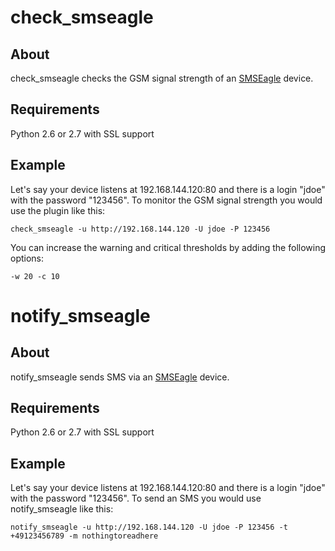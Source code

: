 # check_smseagle

## About

check_smseagle checks the GSM signal strength
of an [SMSEagle](http://www.smseagle.eu/) device.

## Requirements

Python 2.6 or 2.7 with SSL support

## Example

Let's say your device listens at 192.168.144.120:80 and there is
a login "jdoe" with the password "123456".
To monitor the GSM signal strength you would use the plugin like this:

```
check_smseagle -u http://192.168.144.120 -U jdoe -P 123456
```

You can increase the warning and critical thresholds
by adding the following options:

```
-w 20 -c 10
```

# notify_smseagle

## About

notify_smseagle sends SMS via an [SMSEagle](http://www.smseagle.eu/) device.

## Requirements

Python 2.6 or 2.7 with SSL support

## Example

Let's say your device listens at 192.168.144.120:80 and there is
a login "jdoe" with the password "123456".
To send an SMS you would use notify_smseagle like this:

```
notify_smseagle -u http://192.168.144.120 -U jdoe -P 123456 -t +49123456789 -m nothingtoreadhere
```
